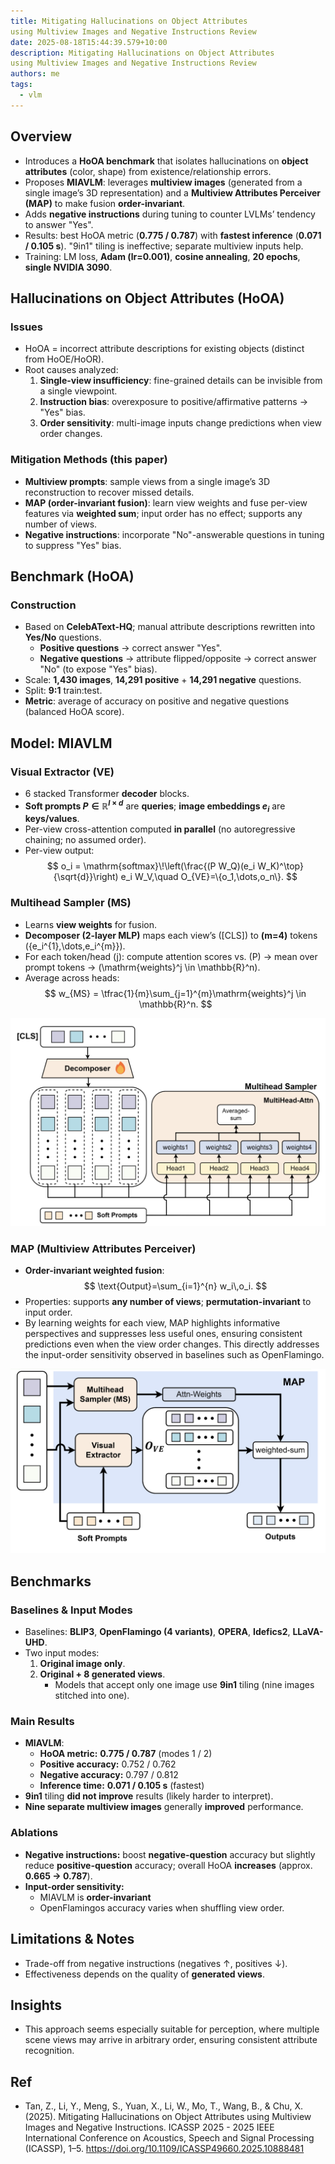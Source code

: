 ```yaml
---
title: Mitigating Hallucinations on Object Attributes
using Multiview Images and Negative Instructions Review
date: 2025-08-18T15:44:39.579+10:00
description: Mitigating Hallucinations on Object Attributes
using Multiview Images and Negative Instructions Review
authors: me
tags:
  - vlm
---
```



## Overview

- Introduces a **HoOA benchmark** that isolates hallucinations on **object attributes** (color, shape) from existence/relationship errors.
- Proposes **MIAVLM**: leverages **multiview images** (generated from a single image’s 3D representation) and a **Multiview Attributes Perceiver (MAP)** to make fusion **order-invariant**.
- Adds **negative instructions** during tuning to counter LVLMs’ tendency to answer "Yes".
- Results: best HoOA metric (**0.775 / 0.787**) with **fastest inference** (**0.071 / 0.105 s**). "9in1" tiling is ineffective; separate multiview inputs help.
- Training: LM loss, **Adam (lr=0.001)**, **cosine annealing**, **20 epochs**, **single NVIDIA 3090**.

## Hallucinations on Object Attributes (HoOA)

### Issues

- HoOA = incorrect attribute descriptions for existing objects (distinct from HoOE/HoOR).
- Root causes analyzed:
  1) **Single-view insufficiency**: fine-grained details can be invisible from a single viewpoint.
  2) **Instruction bias**: overexposure to positive/affirmative patterns → "Yes" bias.
  3) **Order sensitivity**: multi-image inputs change predictions when view order changes.

### Mitigation Methods (this paper)

- **Multiview prompts**: sample views from a single image’s 3D reconstruction to recover missed details.
- **MAP (order-invariant fusion)**: learn view weights and fuse per-view features via **weighted sum**; input order has no effect; supports any number of views.
- **Negative instructions**: incorporate "No"-answerable questions in tuning to suppress "Yes" bias.

## Benchmark (HoOA)

### Construction

- Based on **CelebAText-HQ**; manual attribute descriptions rewritten into **Yes/No** questions.
  - **Positive questions** → correct answer "Yes".
  - **Negative questions** → attribute flipped/opposite → correct answer "No" (to expose "Yes" bias).
- Scale: **1,430 images**, **14,291 positive** + **14,291 negative** questions.
- Split: **9:1** train:test.
- **Metric**: average of accuracy on positive and negative questions (balanced HoOA score).

## Model: MIAVLM

### Visual Extractor (VE)

- 6 stacked Transformer **decoder** blocks.
- **Soft prompts $P \in \mathbb{R}^{l \times d}$** are **queries**; **image embeddings $e_i$** are **keys/values**.
- Per-view cross-attention computed **in parallel** (no autoregressive chaining; no assumed order).
- Per-view output:
  $$
  o_i = \mathrm{softmax}\!\left(\frac{(P W_Q)(e_i W_K)^\top}{\sqrt{d}}\right) e_i W_V,\quad O_{VE}=\{o_1,\dots,o_n\}.
  $$

### Multihead Sampler (MS)

- Learns **view weights** for fusion.
- **Decomposer (2-layer MLP)** maps each view’s \([CLS]\) to **\(m=4\)** tokens \(\{e_i^{1},\dots,e_i^{m}\}\).
- For each token/head \(j\): compute attention scores vs. \(P\) → mean over prompt tokens → \(\mathrm{weights}^j \in \mathbb{R}^n\).
- Average across heads:
  $$
  w_{MS} = \tfrac{1}{m}\sum_{j=1}^{m}\mathrm{weights}^j \in \mathbb{R}^n.
  $$

![MS](./vlm-MS.png)

### MAP (Multiview Attributes Perceiver)

- **Order-invariant weighted fusion**:
  $$
  \text{Output}=\sum_{i=1}^{n} w_i\,o_i.
  $$
- Properties: supports **any number of views**; **permutation-invariant** to input order.
- By learning weights for each view, MAP highlights informative perspectives and suppresses less useful ones, ensuring consistent predictions even when the view order changes. This directly addresses the input-order sensitivity observed in baselines such as OpenFlamingo.

![MAP](./vlm-MAP.png)

## Benchmarks

### Baselines & Input Modes

- Baselines: **BLIP3**, **OpenFlamingo (4 variants)**, **OPERA**, **Idefics2**, **LLaVA-UHD**.
- Two input modes:
  1) **Original image only**.
  2) **Original + 8 generated views**.
     - Models that accept only one image use **9in1** tiling (nine images stitched into one).

### Main Results

- **MIAVLM**:
  - **HoOA metric:** **0.775 / 0.787** (modes 1 / 2)
  - **Positive accuracy:** 0.752 / 0.762
  - **Negative accuracy:** 0.797 / 0.812
  - **Inference time:** **0.071 / 0.105 s** (fastest)
- **9in1** tiling **did not improve** results (likely harder to interpret).
- **Nine separate multiview images** generally **improved** performance.

### Ablations

- **Negative instructions:** boost **negative-question** accuracy but slightly reduce **positive-question** accuracy; overall HoOA **increases** (approx. **0.665 → 0.787**).
- **Input-order sensitivity:**
  - MIAVLM is **order-invariant**
  - OpenFlamingos accuracy varies when shuffling view order.

## Limitations & Notes

- Trade-off from negative instructions (negatives ↑, positives ↓).
- Effectiveness depends on the quality of **generated views**.

## Insights

- This approach seems especially suitable for perception, where multiple scene views may arrive in arbitrary order, ensuring consistent attribute recognition.

## Ref

- Tan, Z., Li, Y., Meng, S., Yuan, X., Li, W., Mo, T., Wang, B., & Chu, X. (2025). Mitigating Hallucinations on Object Attributes using Multiview Images and Negative Instructions. ICASSP 2025 - 2025 IEEE International Conference on Acoustics, Speech and Signal Processing (ICASSP), 1–5. <https://doi.org/10.1109/ICASSP49660.2025.10888481>
